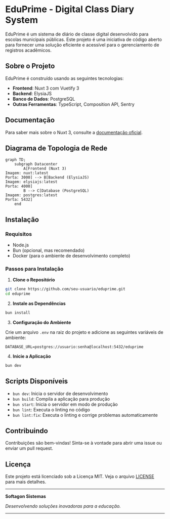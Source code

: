 # EduPrime - Digital Class Diary System

EduPrime é um sistema de diário de classe digital desenvolvido para escolas municipais públicas. Este projeto é uma iniciativa de código aberto para fornecer uma solução eficiente e acessível para o gerenciamento de registros acadêmicos.

## Sobre o Projeto

EduPrime é construído usando as seguintes tecnologias:
- **Frontend**: Nuxt 3 com Vuetify 3
- **Backend**: ElysiaJS
- **Banco de Dados**: PostgreSQL
- **Outras Ferramentas**: TypeScript, Composition API,  Sentry

## Documentação

Para saber mais sobre o Nuxt 3, consulte a [documentação oficial](https://nuxt.com/docs/getting-started/introduction).

## Diagrama de Topologia de Rede

```mermaid
graph TD;
    subgraph Datacenter
        A[Frontend (Nuxt 3)
Imagem: nuxt:latest
Porta: 3000] --> B[Backend (ElysiaJS)
Imagem: elysiajs:latest
Porta: 4000]
        B --> C[Database (PostgreSQL)
Imagem: postgres:latest
Porta: 5432]
    end
```

## Instalação

### Requisitos

- Node.js
- Bun (opcional, mas recomendado)
- Docker (para o ambiente de desenvolvimento completo)

### Passos para Instalação

1. **Clone o Repositório**

```bash
git clone https://github.com/seu-usuario/eduprime.git
cd eduprime
```

2. **Instale as Dependências**

```bash
bun install
```

3. **Configuração do Ambiente**

Crie um arquivo `.env` na raiz do projeto e adicione as seguintes variáveis de ambiente:

```env
DATABASE_URL=postgres://usuario:senha@localhost:5432/eduprime
```

4. **Inicie a Aplicação**

```bash
bun dev
```

## Scripts Disponíveis

- `bun dev`: Inicia o servidor de desenvolvimento
- `bun build`: Compila a aplicação para produção
- `bun start`: Inicia o servidor em modo de produção
- `bun lint`: Executa o linting no código
- `bun lint:fix`: Executa o linting e corrige problemas automaticamente

## Contribuindo

Contribuições são bem-vindas! Sinta-se à vontade para abrir uma issue ou enviar um pull request.

## Licença

Este projeto está licenciado sob a Licença MIT. Veja o arquivo [LICENSE](LICENSE) para mais detalhes.

---

**Softagon Sistemas**

*Desenvolvendo soluções inovadoras para a educação.*

---
